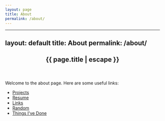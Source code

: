 ```yaml
---
layout: page
title: About
permalink: /about/
---
```


---
layout: default
title: About
permalink: /about/
---

<article class="post">

  <header class="post-header">
    <h1 class="post-title">{{ page.title | escape }}</h1>
  </header>

  <div class="post-content">
    <p>Welcome to the about page. Here are some useful links:</p>
    <ul>
      <li><a href="{{ site.baseurl }}{% link _pages/projects.md %}">Projects</a></li>
      <li><a href="{{ site.baseurl }}{% link _pages/resume.md %}">Resume</a></li>
      <li><a href="{{ site.baseurl }}{% link _pages/links.md %}">Links</a></li>
      <li><a href="{{ site.baseurl }}{% link _pages/random.md %}">Random</a></li>
      <li><a href="{{ site.baseurl }}{% link _pages/things_ive_done.md %}">Things I've Done</a></li>
    </ul>
  </div>

</article>
